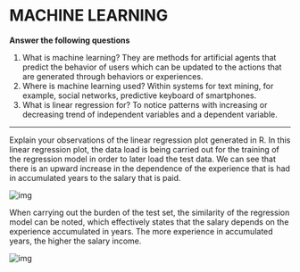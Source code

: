 # MACHINE LEARNING
**Answer the following questions**

1. What is machine learning?
They are methods for artificial agents that predict the behavior of users which can be updated to the actions that are generated through behaviors or experiences.
2. Where is machine learning used?
Within systems for text mining, for example, social networks, predictive keyboard of smartphones.
3. What is linear regression for?
To notice patterns with increasing or decreasing trend of independent variables and a dependent variable.
----------------------------------------------------------------
Explain your observations of the linear regression plot generated in R.
In this linear regression plot, the data load is being carried out for the training of the regression model in order to later load the test data.
We can see that there is an upward increase in the dependence of the experience that is had in accumulated years to the salary that is paid.

![img](https://drive.google.com/uc?export=view&id=1iebXfZRXNMNPBAOz7yu1gy-wuO4sX2FY)

When carrying out the burden of the test set, the similarity of the regression model can be noted, which effectively states that the salary depends on the experience accumulated in years.
The more experience in accumulated years, the higher the salary income.

![img](https://drive.google.com/uc?export=view&id=1iebXfZRXNMNPBAOz7yu1gy-wuO4sX2FY)
